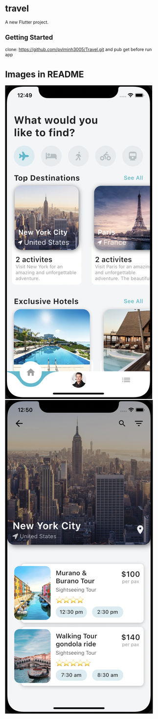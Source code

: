 # travel

A new Flutter project.

## Getting Started

clone: https://github.com/pvlminh3005/Travel.git and pub get before run app

# Images in README
![](assets/imgDemo/demo1.png)                                    
![](assets/imgDemo/demo2.png)

